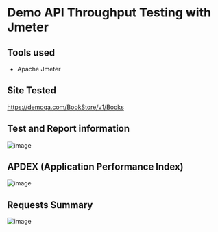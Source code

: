 # Demo API Throughput Testing with Jmeter

## Tools used
- Apache Jmeter

## Site Tested
https://demoqa.com/BookStore/v1/Books

## Test and Report information
![image](https://github.com/user-attachments/assets/3ffbc067-ff6a-423e-9d3d-a5d879f1eee0)

## APDEX (Application Performance Index)
![image](https://github.com/user-attachments/assets/6dd23916-8683-4f1e-9590-9493612764e6)

## Requests Summary
![image](https://github.com/user-attachments/assets/b4b64c50-04ed-41e2-95eb-27f22e5a0185)

